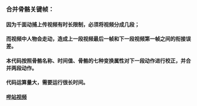 ### 合并骨骼关键帧：
#### 因为千面动捕上传视频有时长限制，必须将视频分成几段；
#### 而视频中人物会走动，造成上一段视频最后一帧和下一段视频第一帧之间的衔接误差。
#### 本代码按照骨骼名称、时间值、骨骼的七种变换属性对下一段动作进行校正，并合并两段动作。
#### 代码运算量大，需要运行很长时间。
#### [哔站视频](https://www.bilibili.com/video/BV1zm421N7Zv/)
